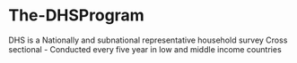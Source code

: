 # The-DHSProgram
DHS is a Nationally and subnational representative household survey Cross sectional - Conducted every five year in low and middle income countries
